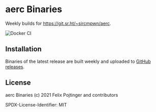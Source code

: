 # aerc Binaries

Weekly builds for https://git.sr.ht/~sircmpwn/aerc.

![Docker CI](https://github.com/pojntfx/aerc-binaries/workflows/Docker%20CI/badge.svg)

## Installation

Binaries of the latest release are built weekly and uploaded to [GitHub releases](https://github.com/pojntfx/aerc-binaries/releases).

## License

aerc Binaries (c) 2021 Felix Pojtinger and contributors

SPDX-License-Identifier: MIT
